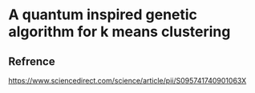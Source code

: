 # A quantum inspired genetic algorithm for k means clustering


## Refrence
https://www.sciencedirect.com/science/article/pii/S095741740901063X